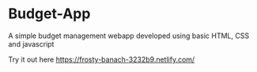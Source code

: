 # Budget-App
A simple budget management webapp developed using basic HTML, CSS and javascript

Try it out here https://frosty-banach-3232b9.netlify.com/
